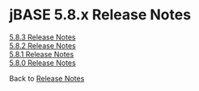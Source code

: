 # jBASE 5.8.x Release Notes

<PageHeader />

[5.8.3 Release Notes](./5.8.3/README.md)  
[5.8.2 Release Notes](./5.8.2/README.md)  
[5.8.1 Release Notes](./5.8.1/README.md)  
[5.8.0 Release Notes](./5.8.0/README.md)

Back to [Release Notes](./../README.md)

<PageFooter />
